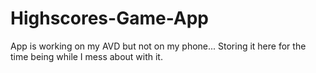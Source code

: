 # Highscores-Game-App
App is working on my AVD but not on my phone... Storing it here for the time being while I mess about with it.
